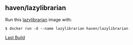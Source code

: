 ## haven/lazylibrarian

Run this [lazylibrarian][] image with:

    $ docker run -d --name lazylibrarian haven/lazylibrarian

[Last Build][packages]

[lazylibrarian]: https://lazylibrarian.url
[packages]: PACKAGES.md
